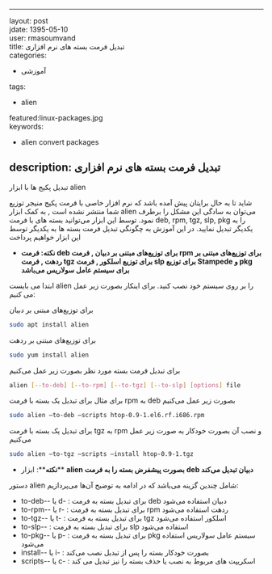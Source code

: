 * * *

layout: post              
jdate: 1395-05-10        
user: rmasoumvand              
title: تبدیل فرمت بسته های نرم افزاری  
categories:

*   آموزشی

tags:

*   alien

featured:linux-packages.jpg              
keywords:

*   alien convert packages  

## description: تبدیل فرمت بسته های نرم افزاری

تبدیل پکیج ها با ابزار alien

شاید تا به حال برایتان پیش آمده باشد که نرم افزار خاصی با فرمت پکیج منیجر توزیع شما منتشر نشده است , به کمک ابزار alien می‌توان به سادگی این مشکل را برطرف نمود. توسط این ابزار می‌توانید بسته های با فرمت deb, rpm, tgz, slp, pkg را به یکدیگر تبدیل نمایید. در این آموزش به چگونگی تبدیل فرمت بسته ها به یکدیگر توسط این ابزار خواهیم پرداخت

*   **نکته: فرمت deb برای توزیع‌های مبتنی بر دبیان , فرمت rpm برای توزیع‌های مبتنی بر ردهت , فرمت tgz برای توزیع اسلکور , فرمت slp برای توزیع Stampede و pkg برای سیستم عامل سولاریس می‌باشد**

ابتدا می بایست alien را بر روی سیستم خود نصب کنید. برای اینکار بصورت زیر عمل می کنیم:

برای توزیع‌های مبتنی بر دبیان
```sh
sudo apt install alien
```
برای توزیع‌های مبتنی بر ردهت
```sh
sudo yum install alien
```
برای تبدیل فرمت بسته مورد نظر بصورت زیر عمل می‌کنیم
```sh
alien [--to-deb] [--to-rpm] [--to-tgz] [--to-slp] [options] file
```
برای مثال برای تبدیل یک بسته با فرمت rpm به deb بصورت زیر عمل می‌کنیم
```sh
sudo alien –to-deb –scripts htop-0.9-1.el6.rf.i686.rpm
```
برای تبدیل یک بسته با فرمت tgz به rpm و نصب آن بصورت خودکار به صورت زیر عمل می‌کنیم
```sh
sudo alien –to-tgz –scripts –install htop-0.9-1.tgz
```
*   **نکته****: ابزار** **alien بصورت پیشفرض بسته را به فرمت** **deb دبیان تبدیل می‌کند**

دستور alien شامل چندین گزینه می‌باشد که در ادامه به توضیح آن‌ها می‌پردازیم:

*   to-deb-- یا d- : برای تبدیل بسته به فرمت deb دبیان استفاده می‌شود
*   to-rpm-- یا r- : برای تبدیل بسته به فرمت rpm ردهت استفاده می‌شود
*   to-tgz-- یا t- : برای تبدیل بسته به فرمت tgz اسلکور استفاده می‌شود
*   to-slp-- : برای تبدیل بسته به فرمت slp استفاده می‌شود
*   to-pkg-- یا p- : برای تبدیل بسته به فرمت pkg سیستم عامل سولاریس استفاده می‌شود
*   install-- یا i- : بصورت خودکار بسته را پس از تبدیل نصب می‌کند
*   scripts-- یا c- : اسکریپت های مربوط به نصب یا حذف بسته را نیز تبدیل می کند
